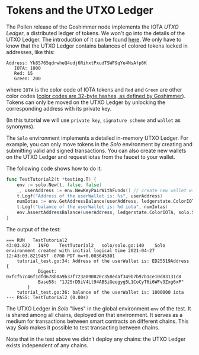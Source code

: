 # Tokens and the UTXO Ledger

The Pollen release of the Goshimmer node implements the IOTA _UTXO Ledger_, a
distributed ledger of tokens. We won't go into the details of the UTXO Ledger.
The introduction of it can be found [here](../utxo.md). We only have to
know that the UTXO Ledger contains balances of colored tokens locked in 
addresses, like this:

 ```
Address: Yk85765qdrwheQ4udj6RihxtPxudTSWF9qYe4NsAfp6K
    IOTA: 1000
    Red: 15
    Green: 200
```

where `IOTA` is the color code of IOTA tokens and `Red` and `Green` are other
color codes
([color codes are 32-byte hashes, as defined by Goshimmer](https://github.com/iotaledger/goshimmer/blob/87d0cbb172c1b3432b1dddcbabacd76cad66f1f3/dapps/valuetransfers/packages/balance/color.go#L10)).
Tokens can only be moved on the UTXO Ledger by unlocking the corresponding
address with its private key.

(In this tutorial we will use `private key`, `signature scheme` and `wallet` as
synonyms).

The `Solo` environment implements a detailed in-memory UTXO Ledger. For example,
you can only move tokens in the _Solo_ environment by creating and submitting
valid and signed transactions. You can also create new wallets on the UTXO 
Ledger and request iotas from the faucet to your wallet.

The following code shows how to do it:

```go
func TestTutorial2(t *testing.T) {
    env := solo.New(t, false, false)
    _, userAddress := env.NewKeyPairWithFunds() // create new wallet with solo.Saldo iotas
    t.Logf("Address of the userWallet is: %s", userAddress)
    numIotas := env.GetAddressBalance(userAddress, ledgerstate.ColorIOTA) // how many iotas the address contains
    t.Logf("balance of the userWallet is: %d iota", numIotas)
    env.AssertAddressBalance(userAddress, ledgerstate.ColorIOTA, solo.Saldo) // assert the address has solo.Saldo iotas
}
```

The output of the test:

```
=== RUN   TestTutorial2
43:03.822	INFO	TestTutorial2	solo/solo.go:140	Solo environment created with initial logical time 2021-04-27 12:43:03.8219457 -0700 PDT m=+0.003645301
    tutorial_test.go:34: Address of the userWallet is: ED25519Address {
            Digest: 0xfcf57c46f1dfd678b0a9b37f723a090820c358edaf349b7b97b1ce10d83131c8
            Base58: "1J2SrD5iV4Lt94ABSiGeegyg5L1CoCyT6i6WFv3Zxg6xP"
        }
    tutorial_test.go:36: balance of the userWallet is: 1000000 iota
--- PASS: TestTutorial2 (0.00s)
```

The UTXO Ledger in _Solo_ "lives" in the global environment `env` of the test.
It is shared among all chains, deployed on that environment. It serves as a
medium for transactions between smart contracts on different chains. This way
_Solo_ makes it possible to test transacting between chains.

Note that in the test above we didn’t deploy any chains: the UTXO Ledger exists
independent of any chains.
